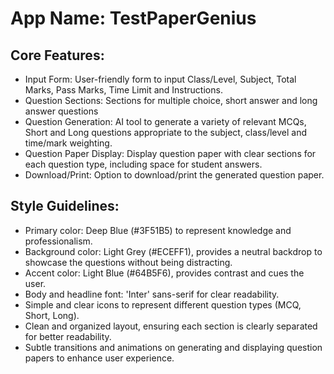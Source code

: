 # **App Name**: TestPaperGenius

## Core Features:

- Input Form: User-friendly form to input Class/Level, Subject, Total Marks, Pass Marks, Time Limit and Instructions.
- Question Sections: Sections for multiple choice, short answer and long answer questions
- Question Generation: AI tool to generate a variety of relevant MCQs, Short and Long questions appropriate to the subject, class/level and time/mark weighting.
- Question Paper Display: Display question paper with clear sections for each question type, including space for student answers.
- Download/Print: Option to download/print the generated question paper.

## Style Guidelines:

- Primary color: Deep Blue (#3F51B5) to represent knowledge and professionalism.
- Background color: Light Grey (#ECEFF1), provides a neutral backdrop to showcase the questions without being distracting.
- Accent color: Light Blue (#64B5F6), provides contrast and cues the user.
- Body and headline font: 'Inter' sans-serif for clear readability.
- Simple and clear icons to represent different question types (MCQ, Short, Long).
- Clean and organized layout, ensuring each section is clearly separated for better readability.
- Subtle transitions and animations on generating and displaying question papers to enhance user experience.